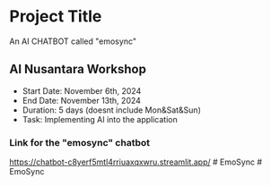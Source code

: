 # Project Title

An AI CHATBOT called "emosync"

## AI Nusantara Workshop

* Start Date: November 6th, 2024
* End Date: November 13th, 2024
* Duration: 5 days (doesnt include Mon&Sat&Sun)
* Task: Implementing AI into the application

### Link for the "emosync" chatbot

https://chatbot-c8yerf5mtl4rriuaxqxwru.streamlit.app/ 
#   E m o S y n c 
 
 #   E m o S y n c 
 
 
